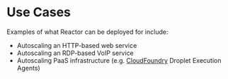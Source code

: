 <h1>Use Cases</h1>

Examples of what Reactor can be deployed for include:
* Autoscaling an HTTP-based web service
* Autoscaling an RDP-based VoIP service
* Autoscaling PaaS infrastructure (e.g. [CloudFoundry](http://cloudfoundry.org/) Droplet Execution Agents)
